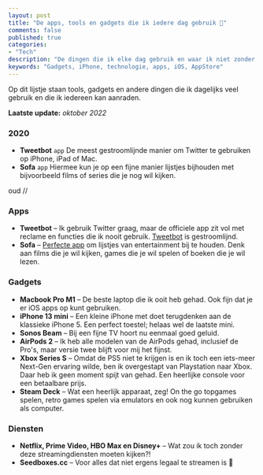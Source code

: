 ```yaml
---
layout: post
title: "De apps, tools en gadgets die ik iedere dag gebruik 📱"
comments: false
published: true
categories: 
- "Tech"
description: "De dingen die ik elke dag gebruik en waar ik niet zonder kan.."
keywords: "Gadgets, iPhone, technologie, apps, iOS, AppStore"
---
```


Op dit lijstje staan tools, gadgets en andere dingen die ik dagelijks veel gebruik en die ik iedereen kan aanraden. 

**Laatste update:** *oktober 2022*

### 2020
- **Tweetbot** `app` De meest gestroomlijnde manier om Twitter te gebruiken op iPhone, iPad of Mac.
- **Sofa** `app` Hiermee kun je op een fijne manier lijstjes bijhouden met bijvoorbeeld films of series die je nog wil kijken.

oud //

### Apps
- **Tweetbot** – Ik gebruik Twitter graag, maar de officiele app zit vol met reclame en functies die ik nooit gebruik. <a href="https://itunes.apple.com/us/app/tweetbot-6-for-twitter/id1527500834?mt=8">Tweetbot</a> is gestroomlijnd.
- **Sofa** – <a href="https://itunes.apple.com/app/id1276554886">Perfecte app</a> om lijstjes van entertainment bij te houden. Denk aan films die je wil kijken, games die je wil spelen of boeken die je wil lezen.

### Gadgets
- **Macbook Pro M1** – De beste laptop die ik ooit heb gehad. Ook fijn dat je er iOS apps op kunt gebruiken.
- **iPhone 13 mini** – Een kleine iPhone met doet terugdenken aan de klassieke iPhone 5. Een perfect toestel; helaas wel de laatste mini. 
- **Sonos Beam** – Bij een fijne TV hoort nu eenmaal goed geluid.
- **AirPods 2** – Ik heb alle modelen van de AirPods gehad, inclusief de Pro's, maar versie twee blijft voor mij het fijnst.
- **Xbox Series S** – Omdat de PS5 niet te krijgen is en ik toch een iets-meer Next-Gen ervaring wilde, ben ik overgestapt van Playstation naar Xbox. Daar heb ik geen moment spijt van gehad. Een heerlijke console voor een betaalbare prijs.
- **Steam Deck** – Wat een heerlijk apparaat, zeg! On the go topgames spelen, retro games spelen via emulators en ook nog kunnen gebruiken als computer. 

### Diensten
- **Netflix, Prime Video, HBO Max en Disney+** – Wat zou ik toch zonder deze streamingdiensten moeten kijken?!
- **Seedboxes.cc** – Voor alles dat niet ergens legaal te streamen is 👀


